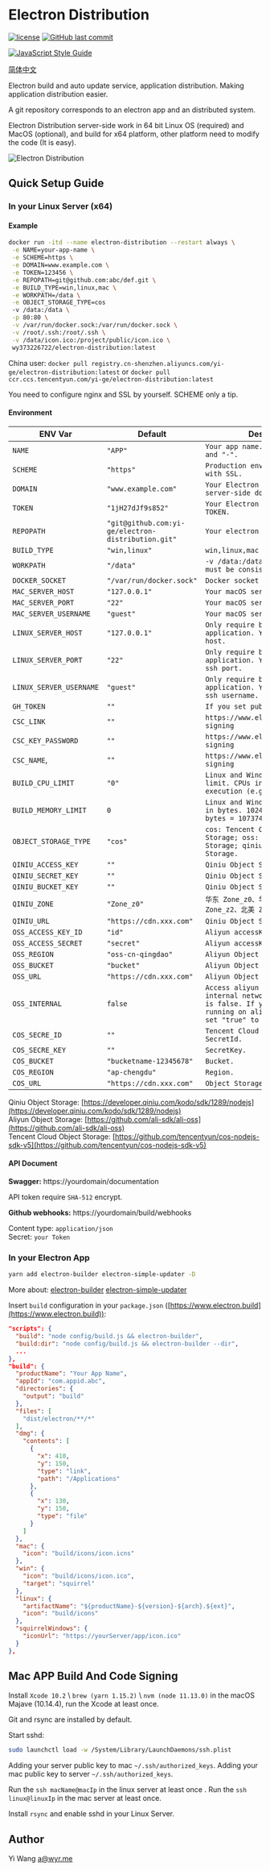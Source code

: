 # Electron Distribution

[![license](https://img.shields.io/github/license/yi-ge/electron-distribution.svg?style=flat-square)](https://github.com/yi-ge/electron-distribution/blob/master/LICENSE)
[![GitHub last commit](https://img.shields.io/github/last-commit/yi-ge/electron-distribution.svg?style=flat-square)](https://github.com/yi-ge/electron-distribution)

[![JavaScript Style Guide](https://cdn.rawgit.com/standard/standard/master/badge.svg)](https://github.com/standard/standard)

[简体中文](README.zh-CN.md)

Electron build and auto update service, application distribution. Making application distribution easier.

A git repository corresponds to an electron app and an distributed system.

Electron Distribution server-side work in 64 bit Linux OS (required) and MacOS (optional), and build for x64 platform, other platform need to modify the code (It is easy).

![Electron Distribution](/preview.png)

## Quick Setup Guide

### In your Linux Server (x64)

#### Example

```bash
docker run -itd --name electron-distribution --restart always \
 -e NAME=your-app-name \
 -e SCHEME=https \
 -e DOMAIN=www.example.com \
 -e TOKEN=123456 \
 -e REPOPATH=git@github.com:abc/def.git \
 -e BUILD_TYPE=win,linux,mac \
 -e WORKPATH=/data \
 -e OBJECT_STORAGE_TYPE=cos
 -v /data:/data \
 -p 80:80 \
 -v /var/run/docker.sock:/var/run/docker.sock \
 -v /root/.ssh:/root/.ssh \
 -v /data/icon.ico:/project/public/icon.ico \
 wy373226722/electron-distribution:latest
```

China user: `docker pull registry.cn-shenzhen.aliyuncs.com/yi-ge/electron-distribution:latest` or `docker pull ccr.ccs.tencentyun.com/yi-ge/electron-distribution:latest`

You need to configure nginx and SSL by yourself. SCHEME only a tip.

#### Environment

| ENV Var | Default | Description |
|---|---|---|
| `NAME` | `"APP"` | `Your app name. Numbers, letters and "-".` |
| `SCHEME` | `"https"` | `Production environment only work with SSL.` |
| `DOMAIN` | `"www.example.com"` | `Your Electron Distribution server-side domain.` |
| `TOKEN` | `"1jH27dJf9s852"` | `Your Electron Distribution API TOKEN.` |
| `REPOPATH` | `"git@github.com:yi-ge/electron-distribution.git"` | `Your electron app repository.` |
| `BUILD_TYPE` | `"win,linux"` | `win,linux,mac` |
| `WORKPATH` | `"/data"` | `-v /data:/data, The two path must be consistent.` |
| `DOCKER_SOCKET` | `"/var/run/docker.sock"` | `Docker socket path.` |
| `MAC_SERVER_HOST` | `"127.0.0.1"` | `Your macOS server host.` |
| `MAC_SERVER_PORT` | `"22"` | `Your macOS server ssh port.` |
| `MAC_SERVER_USERNAME` | `"guest"` | `Your macOS server ssh username.` |
| `LINUX_SERVER_HOST` | `"127.0.0.1"` | `Only require build mac application. Your linux server host.` |
| `LINUX_SERVER_PORT` | `"22"` | `Only require build mac application. Your linux server ssh port.` |
| `LINUX_SERVER_USERNAME` | `"guest"` | `Only require build mac application. Your linux server ssh username.` |
| `GH_TOKEN` | `""` | `If you set publish option.` |
| `CSC_LINK` | `""` | `https://www.electron.build/code-signing` |
| `CSC_KEY_PASSWORD` | `""` | `https://www.electron.build/code-signing` |
| `CSC_NAME`, | `""` | `https://www.electron.build/code-signing` |
| `BUILD_CPU_LIMIT` | `"0"` | `Linux and Windows build cpu limit. CPUs in which to allow execution (e.g., 0-3, 0,1)` |
| `BUILD_MEMORY_LIMIT` | `0` | `Linux and Windows memory limit in bytes. 1024 * 1024 * 1024 bytes = 1073741824 bytes = 1GB` |
| `OBJECT_STORAGE_TYPE` | `"cos"` | `cos: Tencent Cloud Object Storage; oss: Aliyun Object Storage; qiniu: Qiniu Object Storage.` |
| `QINIU_ACCESS_KEY` | `""` | `Qiniu Object Storage, accessKey.` |
| `QINIU_SECRET_KEY` | `""` | `Qiniu Object Storage, secretKey.` |
| `QINIU_BUCKET_KEY` | `""` | `Qiniu Object Storage, bucket.` |
| `QINIU_ZONE` | `"Zone_z0"` | `华东 Zone_z0、华北 Zone_z1、华南 Zone_z2、北美 Zone_na0` |
| `QINIU_URL` | `"https://cdn.xxx.com"` | `Qiniu Object Storage CDN url.` |
| `OSS_ACCESS_KEY_ID` | `"id"` | `Aliyun accessKeyId.` |
| `OSS_ACCESS_SECRET` | `"secret"` | `Aliyun accessKeySecret.` |
| `OSS_REGION` | `"oss-cn-qingdao"` | `Aliyun Object Storage, Region.` |
| `OSS_BUCKET` | `"bucket"` | `Aliyun Object Storage, Bucket.` |
| `OSS_URL` | `"https://cdn.xxx.com"` | `Aliyun Object Storage CDN url.` |
| `OSS_INTERNAL` | `false` | `Access aliyun OSS with aliyun internal network or not, default is false. If your servers are running on aliyun too, you can set "true" to save lot of money.` |
| `COS_SECRE_ID` | `""` | `Tencent Cloud Object Storage SecretId.` |
| `COS_SECRE_KEY` | `""` | `SecretKey.` |
| `COS_BUCKET` | `"bucketname-12345678"` | `Bucket.` |
| `COS_REGION` | `"ap-chengdu"` | `Region.` |
| `COS_URL` | `"https://cdn.xxx.com"` | `Object Storage CDN url.` |

Qiniu Object Storage: [https://developer.qiniu.com/kodo/sdk/1289/nodejs](https://developer.qiniu.com/kodo/sdk/1289/nodejs)  
Aliyun Object Storage: [https://github.com/ali-sdk/ali-oss](https://github.com/ali-sdk/ali-oss)  
Tencent Cloud Object Storage: [https://github.com/tencentyun/cos-nodejs-sdk-v5](https://github.com/tencentyun/cos-nodejs-sdk-v5) 

#### API Document

**Swagger:** https://yourdomain/documentation

API token require `SHA-512` encrypt.

**Github webhooks:** https://yourdomain/build/webhooks

Content type: `application/json`  
Secret: `your Token`

### In your Electron App

```bash
yarn add electron-builder electron-simple-updater -D
```

More about: [electron-builder](https://github.com/electron-userland/electron-builder) [electron-simple-updater](https://github.com/megahertz/electron-simple-updater)

Insert `build` configuration in your `package.json` ([https://www.electron.build](https://www.electron.build)):

```json
"scripts": {
  "build": "node config/build.js && electron-builder",
  "build:dir": "node config/build.js && electron-builder --dir",
  ...
},
"build": {
  "productName": "Your App Name",
  "appId": "com.appid.abc",
  "directories": {
    "output": "build"
  },
  "files": [
    "dist/electron/**/*"
  ],
  "dmg": {
    "contents": [
      {
        "x": 410,
        "y": 150,
        "type": "link",
        "path": "/Applications"
      },
      {
        "x": 130,
        "y": 150,
        "type": "file"
      }
    ]
  },
  "mac": {
    "icon": "build/icons/icon.icns"
  },
  "win": {
    "icon": "build/icons/icon.ico",
    "target": "squirrel"
  },
  "linux": {
    "artifactName": "${productName}-${version}-${arch}.${ext}",
    "icon": "build/icons"
  },
  "squirrelWindows": {
    "iconUrl": "https://yourServer/app/icon.ico"
  }
},
```

## Mac APP Build And Code Signing

Install `Xcode 10.2` \ `brew (yarn 1.15.2)` \ `nvm (node 11.13.0)` in the macOS Majave (10.14.4), run the Xcode at least once.

Git and rsync are installed by default.

Start sshd:

```bash
sudo launchctl load -w /System/Library/LaunchDaemons/ssh.plist
```

Adding your server public key to mac `~/.ssh/authorized_keys`.
Adding your mac public key to server `~/.ssh/authorized_keys`.

Run the `ssh macName@macIp` in the linux server at least once .
Run the `ssh linux@linuxIp` in the mac server at least once.

Install `rsync` and enable sshd in your Linux Server.

## Author

Yi Wang a@wyr.me
